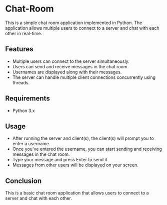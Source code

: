 # Chat-Room

This is a simple chat room application implemented in Python. The application allows multiple users to connect to a server and chat with each other in real-time.


## Features

- Multiple users can connect to the server simultaneously.
- Users can send and receive messages in the chat room.
- Usernames are displayed along with their messages.
- The server can handle multiple client connections concurrently using threads.


## Requirements

- Python 3.x


## Usage

- After running the server and client(s), the client(s) will prompt you to enter a username.
- Once you've entered the username, you can start sending and receiving messages in the chat room.
- Type your message and press Enter to send it.
- Messages from other users will be displayed on your screen.


## Conclusion

This is a basic chat room application that allows users to connect to a server and chat with each other.
